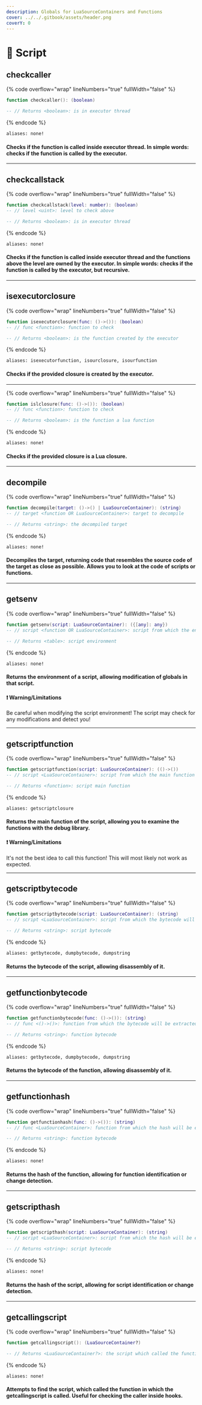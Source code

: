 ```yaml
---
description: Globals for LuaSourceContainers and Functions
cover: ../../.gitbook/assets/header.png
coverY: 0
---
```


# 📄 Script

## checkcaller

{% code overflow="wrap" lineNumbers="true" fullWidth="false" %}
```lua
function checkcaller(): (boolean)

-- // Returns <boolean>: is in executor thread
```
{% endcode %}

`aliases: none!`

#### Checks if the function is called inside executor thread. In simple words: checks if the function is called by the executor.

***



## checkcallstack

{% code overflow="wrap" lineNumbers="true" fullWidth="false" %}
```lua
function checkcallstack(level: number): (boolean)
-- // level <uint>: level to check above

-- // Returns <boolean>: is in executor thread
```
{% endcode %}

`aliases: none!`

#### Checks if the function is called inside executor thread and the functions above the level are owned by the executor. In simple words: checks if the function is called by the executor, but recursive.

***



## isexecutorclosure

{% code overflow="wrap" lineNumbers="true" fullWidth="false" %}
```lua
function isexecutorclosure(func: ()->()): (boolean)
-- // func <function>: function to check

-- // Returns <boolean>: is the function created by the executor
```
{% endcode %}

`aliases: isexecutorfunction, isourclosure, isourfunction`

#### Checks if the provided closure is created by the executor.



***

{% code overflow="wrap" lineNumbers="true" fullWidth="false" %}
```lua
function islclosure(func: ()->()): (boolean)
-- // func <function>: function to check

-- // Returns <boolean>: is the function a lua function
```
{% endcode %}

`aliases: none!`

#### Checks if the provided closure is a Lua closure.

***



## decompile

{% code overflow="wrap" lineNumbers="true" fullWidth="false" %}
```lua
function decompile(target: ()->() | LuaSourceContainer): (string)
-- // target <function OR LuaSourceContainer>: target to decompile

-- // Returns <string>: the decompiled target
```
{% endcode %}

`aliases: none!`

#### Decompiles the target, returning code that resembles the source code of the target as close as possible. Allows you to look at the code of scripts or functions.

***



## getsenv

{% code overflow="wrap" lineNumbers="true" fullWidth="false" %}
```lua
function getsenv(script: LuaSourceContainer): ({[any]: any})
-- // script <function OR LuaSourceContainer>: script from which the environment will be taken

-- // Returns <table>: script environment
```
{% endcode %}

`aliases: none!`

#### Returns the environment of a script, allowing modification of globals in that script.

#### ❗ Warning/Limitations

Be careful when modifying the script environment! The script may check for any modifications and detect you!

***



## getscriptfunction

{% code overflow="wrap" lineNumbers="true" fullWidth="false" %}
```lua
function getscriptfunction(script: LuaSourceContainer): (()->())
-- // script <LuaSourceContainer>: script from which the main function will be extracted from

-- // Returns <function>: script main function
```
{% endcode %}

`aliases: getscriptclosure`

#### Returns the main function of the script, allowing you to examine the functions with the debug library.

#### ❗ Warning/Limitations

It's not the best idea to call this function! This will most likely not work as expected.



***

## getscriptbytecode

{% code overflow="wrap" lineNumbers="true" fullWidth="false" %}
```lua
function getscriptbytecode(script: LuaSourceContainer): (string)
-- // script <LuaSourceContainer>: script from which the bytecode will be extracted from

-- // Returns <string>: script bytecode
```
{% endcode %}

`aliases: getbytecode, dumpbytecode, dumpstring`

#### Returns the bytecode of the script, allowing disassembly of it.



***

## getfunctionbytecode

{% code overflow="wrap" lineNumbers="true" fullWidth="false" %}
```lua
function getfunctionbytecode(func: ()->()): (string)
-- // func <()->()>: function from which the bytecode will be extracted from

-- // Returns <string>: function bytecode
```
{% endcode %}

`aliases: getbytecode, dumpbytecode, dumpstring`

#### Returns the bytecode of the function, allowing disassembly of it.

***



## getfunctionhash

{% code overflow="wrap" lineNumbers="true" fullWidth="false" %}
```lua
function getfunctionhash(func: ()->()): (string)
-- // func <LuaSourceContainer>: function from which the hash will be extracted from

-- // Returns <string>: function bytecode
```
{% endcode %}

`aliases: none!`

#### Returns the hash of the function, allowing for function identification or change detection.

***



## getscripthash

{% code overflow="wrap" lineNumbers="true" fullWidth="false" %}
```lua
function getscripthash(script: LuaSourceContainer): (string)
-- // script <LuaSourceContainer>: script from which the hash will be extracted from

-- // Returns <string>: script bytecode
```
{% endcode %}

`aliases: none!`

#### Returns the hash of the script, allowing for script identification or change detection.



***

## getcallingscript

{% code overflow="wrap" lineNumbers="true" fullWidth="false" %}
```lua
function getcallingscript(): (LuaSourceContainer?)

-- // Returns <LuaSourceContainer?>: the script which called the function or nil if couldn't find
```
{% endcode %}

`aliases: none!`

#### Attempts to find the script, which called the function in which the getcallingscript is called. Useful for checking the caller inside hooks.
